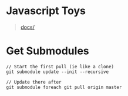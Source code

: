 # Javascript Toys
 
 > [docs/](Documentations)


# Get Submodules
```
// Start the first pull (ie like a clone)
git submodule update --init --recursive

// Update there after
git submodule foreach git pull origin master
```



